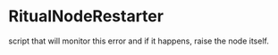 # RitualNodeRestarter
script that will monitor this error and if it happens, raise the node itself.
